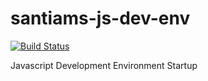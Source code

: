 # santiams-js-dev-env

[![Build Status](https://travis-ci.org/monket/santiams-js-dev-env.svg?branch=master)](https://travis-ci.org/monket/santiams-js-dev-env.svg?branch=master)

Javascript Development Environment Startup